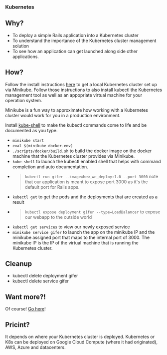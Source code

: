 ### Kubernetes

## Why?
* To deploy a simple Rails application into a Kubernetes cluster
* To understand the importance of the Kubernetes cluster management solution
* To see how an application can get launched along side other applications.

## How?
Follow the install instructions [here](https://github.com/kubernetes/minikube) to get a local Kubernetes cluster set up via
Minikube. Follow those instructions to also install kubectl the Kubernetes
management tool as well as an appopriate virtual machine for your operation
system.

Minikube is a fun way to approximate how working with a Kubernetes
cluster would work for you in a production environment.

Install [kube-shell](https://github.com/cloudnativelabs/kube-shell) to make the kubectl commands come to life and be documented as you type.

* `minikube start`
* `eval $(minikube docker-env)`
* `./scripts/docker/build.sh` to build the docker image on the docker machine that the Kubernetes cluster provides via Minikube.
* `kube-shell` to launch the kubectl enabled shell that helps with command  completion and auto documentation.
* > `kubectl run gifer --image=how_we_deploy:1.0 --port 3000` note that our
 application is meant to expose port 3000 as it's the default port for Rails
 apps.
* `kubectl get` to get the pods and the deployments that are created as a result
* > `kubectl expose deployment gifer --type=LoadBalancer`  to expose our webapp to the outside world
* `kubectl get services` to view our newly exposed service
* `minikube service gifer` to launch the app on the minikube IP and the minikube
  assigned port that maps to the internal port of 3000. The minikube IP is the
  IP of the virtual machine that is running the Kubernetes cluster.

## Cleanup
* kubectl delete deployment gifer
* kubectl delete service gifer

## Want more?!
Of course! [Go
here](https://kubernetes.io/docs/tutorials/stateless-application/hello-minikube)!


## Pricint?
It depends on where your Kubernetes cluster is deployed. Kubernetes or K8s can
be deployed on Google Cloud Compute (where it had originated), AWS, Azure and
datacenters.


